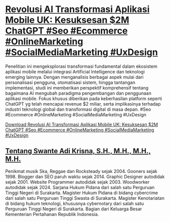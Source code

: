 # [Revolusi AI Transformasi Aplikasi Mobile UK: Kesuksesan $2M ChatGPT #Seo #Ecommerce #OnlineMarketing #SocialMediaMarketing #UxDesign](https://swanteadikrisna.com/webdev/website/2/revolusi-ai-transformasi-aplikasi-mobile-uk-kesuksesan-dollar2m-chatgpt/)

Penelitian ini mengeksplorasi transformasi fundamental dalam ekosistem aplikasi mobile melalui integrasi Artificial Intelligence dan teknologi emerging lainnya. Dengan menganalisis berbagai aspek mulai dari personalisasi pengguna, otomatisasi sistem, hingga tantangan implementasi, studi ini memberikan perspektif komprehensif tentang bagaimana AI mengubah paradigma pengembangan dan penggunaan aplikasi mobile. Fokus khusus diberikan pada keberhasilan platform seperti ChatGPT yg telah mencapai revenue $2 miliar, serta implikasinya terhadap industri teknologi global dan transformasi digital di masa depan. #Seo #Ecommerce #OnlineMarketing #SocialMediaMarketing #UxDesign 

[Download Revolusi AI Transformasi Aplikasi Mobile UK: Kesuksesan $2M ChatGPT #Seo #Ecommerce #OnlineMarketing #SocialMediaMarketing #UxDesign](https://swanteadikrisna.com/webdev/website/2/revolusi-ai-transformasi-aplikasi-mobile-uk-kesuksesan-dollar2m-chatgpt/)


## [Tentang Swante Adi Krisna, S.H., M.H., M.H., M.H.](https://swanteadikrisna.com/)

Penikmat musik Ska, Reggae dan Rocksteady sejak 2004. Gooners sejak 1998. Blogger dan SEO paruh waktu sejak 2014. Graphic Designer autodidak sejak 2001. Website Programmer autodidak sejak 2003. Woodworker autodidak sejak 2024. Sarjana Hukum Pidana dari salah satu Perguruan Tinggi Negeri di Surakarta. Magister Hukum Pidana di bidang cybercrime dari salah satu Perguruan Tinggi Swasta di Surakarta. Magister Kenotariatan di bidang hukum teknologi, khususnya cybernotary dari salah satu Perguruan Tinggi Negeri di Surakarta. Bagian dari Keluarga Besar Kementerian Pertahanan Republik Indonesia.